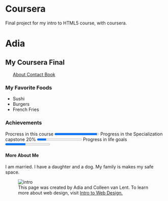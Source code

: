 # Coursera
Final project for my intro to HTML5 course, with coursera. 
<!DOCTYPE HTML>
<HTML>
<BODY>
<h1>Adia </h1>
<h2>My Coursera Final </h2>
<ul id= "menu">
<section class= "links"> 
  <a class= "About" href= "#About" title= "About"> About </a>      <a class= "Contact" href= "#contact" title= "Contact">Contact </a> <a class= "Book" href= "#Book" title= "Book">Book </a>
</ul>
<h3>My Favorite Foods </h3>
<ul>
<li>Sushi</li>
<li>Burgers</li>
<li>French Fries</li>
</ul>
<h3>Achievements</h3>
<label for="file">Procress in this course</label>
<progress id="file" value="95" max="100"> 95% </progress>
<label for="file">Progress in the Specialization capstone 20%</label>
<progress id="file" value="20" max="100"> 20% </progress>
<label for="file">Progress in life goals</label>
<progress id="file" value="45" max="100"> 45% </progress>
<h4>More About Me </h4>
<p>
I am married. I have a daughter and a dog. My family is makes my safe space.
</p>
<figure>
<img src= "http://www.intro-webdesign.com/images/newlogo.png" alt= intro to web desight>
<figcaption>This page was created by Adia and Colleen van Lent. To learn more about web design, visit 
<a href="http://www.intro-webdesign.com."> Intro to Web Design.</a>
</figcaption>
</body>
